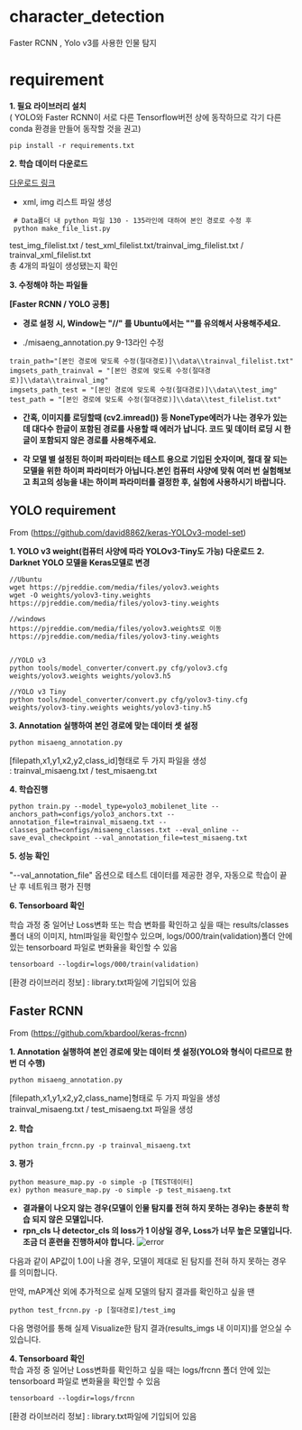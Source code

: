 # character_detection
Faster RCNN , Yolo v3를 사용한 인물 탐지

# requirement

__1. 필요 라이브러리 설치__   
( YOLO와 Faster RCNN이 서로 다른 Tensorflow버전 상에 동작하므로 
각기 다른 conda 환경을 만들어 동작할 것을 권고)
```
pip install -r requirements.txt
```
__2. 학습 데이터 다운로드__   

[다운로드 링크](https://drive.google.com/file/d/1lHP_92tj3pkonEoxwvqD_am7XsePbSl4/view?usp=sharing)   

- xml, img 리스트 파일 생성
```
 # Data폴더 내 python 파일 130 - 135라인에 대하여 본인 경로로 수정 후
 python make_file_list.py
 ```
test_img_filelist.txt / test_xml_filelist.txt/trainval_img_filelist.txt / trainval_xml_filelist.txt   
총 4개의 파일이 생성됐는지 확인

__3. 수정해야 하는 파일들__

__[Faster RCNN / YOLO 공통]__
- __경로 설정 시, Window는 "//" 를 Ubuntu에서는 "\"를 유의해서 사용해주세요.__

- ./misaeng_annotation.py 9-13라인 수정
```
train_path="[본인 경로에 맞도록 수정(절대경로)]\\data\\trainval_filelist.txt"
imgsets_path_trainval = "[본인 경로에 맞도록 수정(절대경로)]\\data\\trainval_img"
imgsets_path_test = "[본인 경로에 맞도록 수정(절대경로)]\\data\\test_img"
test_path = "[본인 경로에 맞도록 수정(절대경로)]\\data\\test_filelist.txt"
```
- __간혹, 이미지를 로딩할때 (cv2.imread()) 등 NoneType에러가 나는 경우가 있는데 대다수 한글이 포함된 경로를 사용할 때 에러가 납니다. 코드 및 데이터 로딩 시 한글이 포함되지 않은 경로를 사용해주세요.__

- __각 모델 별 설정된 하이퍼 파라미터는 테스트 용으로 기입된 숫자이며, 절대 잘 되는 모델을 위한 하이퍼 파라미터가 아닙니다.본인 컴퓨터 사양에 맞춰 여러 번 실험해보고 최고의 성능을 내는 하이퍼 파라미터를 결정한 후, 실험에 사용하시기 바랍니다.__

## YOLO requirement
From (https://github.com/david8862/keras-YOLOv3-model-set)   

__1. YOLO v3 weight(컴퓨터 사양에 따라 YOLOv3-Tiny도 가능) 다운로드__
__2. Darknet YOLO 모델을 Keras모델로 변경__

  ```
  //Ubuntu   
  wget https://pjreddie.com/media/files/yolov3.weights   
  wget -O weights/yolov3-tiny.weights https://pjreddie.com/media/files/yolov3-tiny.weights   
  
  //windows   
  https://pjreddie.com/media/files/yolov3.weights로 이동   
  https://pjreddie.com/media/files/yolov3-tiny.weights    
  
  
  //YOLO v3   
  python tools/model_converter/convert.py cfg/yolov3.cfg weights/yolov3.weights weights/yolov3.h5   
  
  //YOLO v3 Tiny   
  python tools/model_converter/convert.py cfg/yolov3-tiny.cfg weights/yolov3-tiny.weights weights/yolov3-tiny.h5   
  
  ```
  
__3. Annotation 실행하여 본인 경로에 맞는 데이터 셋 설정__

  ```
  python misaeng_annotation.py
  ```
  [filepath,x1,y1,x2,y2,class_id]형태로 두 가지 파일을 생성   
  : trainval_misaeng.txt / test_misaeng.txt
  
__4. 학습진행__

  ```
  python train.py --model_type=yolo3_mobilenet_lite --anchors_path=configs/yolo3_anchors.txt --annotation_file=trainval_misaeng.txt --classes_path=configs/misaeng_classes.txt --eval_online --save_eval_checkpoint --val_annotation_file=test_misaeng.txt
  ```
__5. 성능 확인__   

  "--val_annotation_file" 옵션으로 테스트 데이터를 제공한 경우, 자동으로 학습이 끝난 후 네트워크 평가 진행
  
__6. Tensorboard 확인__   

   학습 과정 중 일어난 Loss변화 또는 학습 변화를 확인하고 싶을 때는 results/classes폴더 내의 이미지, html파일을 확인할수 있으며,
   logs/000/train(validation)폴더 안에 있는 tensorboard 파일로 변화율을 확인할 수 있음
   ```
   tensorboard --logdir=logs/000/train(validation)
   ```
   
   [환경 라이브러리 정보] : library.txt파일에 기입되어 있음

  
## Faster RCNN
From (https://github.com/kbardool/keras-frcnn)

__1. Annotation 실행하여 본인 경로에 맞는 데이터 셋 설정(YOLO와 형식이 다르므로 한번 더 수행)__   

   ```
   python misaeng_annotation.py
   ```

   [filepath,x1,y1,x2,y2,class_name]형태로 두 가지 파일을 생성
   trainval_misaeng.txt / test_misaeng.txt 파일을 생성 

__2. 학습__   

   ```
   python train_frcnn.py -p trainval_misaeng.txt
   ```

__3. 평가__   

   ```
   python measure_map.py -o simple -p [TEST데이터]
   ex) python measure_map.py -o simple -p test_misaeng.txt
   ```
- __결과물이 나오지 않는 경우(모델이 인물 탐지를 전혀 하지 못하는 경우)는 충분히 학습 되지 않은 모델입니다.__   
- __rpn_cls 나 detector_cls 의 loss가 1 이상일 경우, Loss가 너무 높은 모델입니다. 조금 더 훈련을 진행하셔야 합니다.__
![error](https://user-images.githubusercontent.com/30281608/95056881-502ec880-0730-11eb-9f24-98f3dc163036.png)   

다음과 같이 AP값이 1.0이 나올 경우, 모델이 제대로 된 탐지를 전혀 하지 못하는 경우를 의미합니다.

만약, mAP계산 외에 추가적으로 실제 모델의 탐지 결과를 확인하고 싶을 땐
```
python test_frcnn.py -p [절대경로]/test_img
```
다음 명령어를 통해 실제 Visualize한 탐지 결과(results_imgs 내 이미지)를 얻으실 수 있습니다.

__4. Tensorboard 확인__   
   학습 과정 중 일어난 Loss변화를 확인하고 싶을 때는 logs/frcnn 폴더 안에 있는 tensorboard 파일로 변화율을 확인할 수 있음
   ```
   tensorboard --logdir=logs/frcnn
   ```
   
   [환경 라이브러리 정보] : library.txt파일에 기입되어 있음
